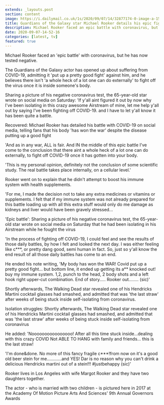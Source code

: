 ```yaml
---
extends: _layouts.post
section: content
image: https://i.dailymail.co.uk/1s/2020/09/07/14/32877174-0-image-a-15_1599486098453.jpg 
title: Guardians of the Galaxy star Michael Rooker details his epic fight against COVID-19 
description: Michael Rooker faced an epic battle with coronavirus, but he has now tested negative.  
date: 2020-09-07-14-52-16 
categories: [latest, tv] 
featured: true 
--- 
```

Michael Rooker faced an 'epic battle' with coronavirus, but he has now tested negative. 

The Guardians of the Galaxy actor has opened up about suffering from COVID-19, admitting it 'put up a pretty good fight' against him, and he believes there isn't 'a whole heck of a lot one can do externally' to fight off the virus once it is inside someone's body. 

Sharing a picture of his negative coronavirus test, the 65-year-old star wrote on social media on Saturday: 'If y'all aint figured it out by now why I've been isolating in this crazy awesome Airstream of mine, let me help y'all out by saying I've been fighting off COVID-19. and I have to let y'all know it has been quite a battle.

Recovered: Michael Rooker has detailed his battle with COVID-19 on social media, telling fans that his body 'has won the war' despite the disease putting up a good fight

'And as in any war, ALL is fair. And IN the middle of this epic battle I've come to the conclusion that there aint a whole heck of a lot one can do externally, to fight off COVID-19 once it has gotten into your body. 

'This is my personal opinion, definitely not the conclusion of some scientific study. The real battle takes place internally, on a cellular level.'

Rooker went on to explain that he didn't attempt to boost his immune system with health supplements.

'For me, I made the decision not to take any extra medicines or vitamins or supplements. I felt that if my immune system was not already prepared for this battle loading up with all this extra stuff would only do me damage as kidneys and liver would have been gravely stressed...

'Epic battle': Sharing a picture of his negative coronavirus test, the 65-year-old star wrote on social media on Saturday that he had been isolating in his Airstream while he fought the virus

'In the process of fighting off COVID-19, I could feel and see the results of those daily battles, by how I felt and looked the next day. I was either feeling like c***, or pretty dang good, semi human in fact. So, just so y'all know the end result of all those daily battles has come to an end. 

He ended his note writing, 'My body has won the WAR! Covid put up a pretty good fight... but bottom line, it ended up getting its a** knocked out! buy my immune system. 1,2, punch to the head, 2 body shots and a left hook right upper-cut combination. End of story..... Rooker out........ (sic)' 

Shortly afterwards, The Walking Dead star revealed one of his Hendricks Martini cocktail glasses had smashed, and admitted that was 'the last straw' after weeks of being stuck inside self-isolating from coronavirus. 

Isolation struggles: Shortly afterwards, The Walking Dead star revealed one of his Hendricks Martini cocktail glasses had smashed, and admitted that was 'the last straw' after weeks of being stuck inside self-isolating from coronavirus

He added: 'Noooooooooooooooo! After all this time stuck inside...dealing with this crazy COVID Not ABLE TO HANG with family and friends... this is the last straw! 

'I'm done&done. No more of this fancy fragile c***!from now on it's a good old beer stein for me............and YES! Dar is no reason why you can't drink a delicious Hendricks martini out of a stein!!! #justbehappy (sic)' 

Rooker lives in Los Angeles with wife Margot Rooker and they have two daughters together.

The actor - who is married with two children - is pictured here in 2017 at the Academy Of Motion Picture Arts And Sciences' 9th Annual Governors Awards

